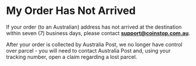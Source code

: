 
# My Order Has Not Arrived

If your order (to an Australian) address has not arrived at the destination within seven (7) business days, please contact **support@coinstop.com.au**.

After your order is collected by Australia Post, we no longer have control over parcel - you will need to contact Australia Post and, using your tracking number, open a claim regarding a lost parcel.
